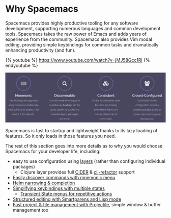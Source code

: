 # Why Spacemacs

Spacemacs provides highly productive tooling for any software development, supporting numerous languages and common development tools.  Spacemacs takes the raw power of Emacs and adds years of experience from the community.  Spacemacs also provides Vim modal editing, providing simple keybindings for common tasks and dramatically enhancing productivity (and fun).

{% youtube %}
https://www.youtube.com/watch?v=jMJ58Gcc1RI
{% endyoutube %}



![Spacemacs - Why?](/images/spacemacs-why-website.png)

Spacemacs is fast to startup and lightweight thanks to its lazy loading of features.  So it only loads in those features you need.

The rest of this section goes into more details as to why you would choose Spacemacs for your developer life, including:

* easy to use configuration using [layers](layers.html) (rather than configuring individual packages)
    * Clojure layer provides full [CIDER](https://github.com/clojure-emacs/cider) & [clj-refactor](https://github.com/clojure-emacs/clj-refactor.el) support
* [Easily discover commands with mnemonic menu](mnemonic-menu.html)
* [Helm narrowing & completion](helm.html)
* [Simplifying keybindings with multiple states](states.html)
    * [Transient State menus for repetitive actions](transient-state-menus.html)
* [Structured editing with Smartparens and Lisp mode](structured-editing.html)
* [Fast project & file management with Projectile](project-file-navigation.html), simple window & buffer management too
